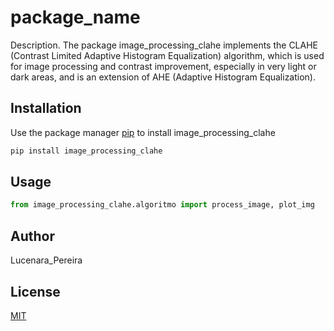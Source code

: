 # package_name

Description. 
The package image_processing_clahe implements the CLAHE (Contrast Limited Adaptive Histogram Equalization) algorithm, which is used for image processing and contrast improvement, especially in very light or dark areas, and is an extension of AHE (Adaptive Histogram Equalization).

## Installation

Use the package manager [pip](https://pip.pypa.io/en/stable/) to install image_processing_clahe

```bash
pip install image_processing_clahe
```

## Usage

```python
from image_processing_clahe.algoritmo import process_image, plot_img
```

## Author
Lucenara_Pereira

## License
[MIT](https://choosealicense.com/licenses/mit/)